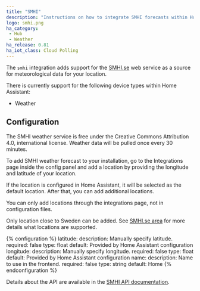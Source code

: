 ```yaml
---
title: "SMHI"
description: "Instructions on how to integrate SMHI forecasts within Home Assistant."
logo: smhi.png
ha_category:
 - Hub
 - Weather
ha_release: 0.81
ha_iot_class: Cloud Polling
---
```


The `smhi` integration adds support for the [SMHI.se](https://www.smhi.se/) web service as a source for meteorological data for your location.

There is currently support for the following device types within Home Assistant:

- Weather

## Configuration

The SMHI weather service is free under the Creative Commons Attribution 4.0, international license. Weather data will be pulled once every 30 minutes.

To add SMHI weather forecast to your installation, go to the Integrations page inside the config panel and add a location by providing the longitude and latitude of your location.

If the location is configured in Home Assistant, it will be selected as the default location. After that, you can add additional locations.

<div class='note warning'>
You can only add locations through the integrations page, not in configuration files.
</div>

<div class='note warning'>

Only location close to Sweden can be added. See [SMHI.se area](https://opendata.smhi.se/apidocs/metfcst/geographic_area.html) for more details what locations are supported.

</div>

{% configuration %}
latitude:
  description: Manually specify latitude.
  required: false
  type: float
  default: Provided by Home Assistant configuration
longitude:
  description: Manually specify longitude.
  required: false
  type: float
  default: Provided by Home Assistant configuration
name:
  description: Name to use in the frontend.
  required: false
  type: string
  default: Home
{% endconfiguration %}

Details about the API are available in the [SMHI API documentation](https://opendata.smhi.se/apidocs/metfcst/index.html).
